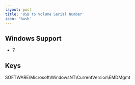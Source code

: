 ```yaml
---
layout: post
title: 'USB to Volume Serial Number'
icon: 'hash'
---
```


## Windows Support

- 7



## Keys

SOFTWARE\Microsoft\WindowsNT\CurrentVersion\EMDMgmt


